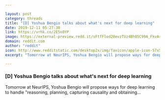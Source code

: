 ```yaml
---

layout: post
category: threads
title: "[D] Yoshua Bengio talks about what's next for deep learning"
date: 2019-12-11 05:27:30
link: https://vrhk.co/2E5n0YP
image: https://external-preview.redd.it/sFtfFlod28evzTVz4Bh05C99A_FkvAroaLUzEfQ-nzY.jpg?width=1200&height=628.272251309&auto=webp&s=ddf2d435afd6c00fec29a8e79ca4b73cffa3104f
domain: reddit.com
author: "reddit"
icon: http://www.redditstatic.com/desktop2x/img/favicon/apple-icon-57x57.png
excerpt: "Tomorrow at NeurIPS, Yoshua Bengio will propose ways for deep learning to handle \"reasoning, planning, capturing causality and obtaining..."

---
```


### [D] Yoshua Bengio talks about what's next for deep learning

Tomorrow at NeurIPS, Yoshua Bengio will propose ways for deep learning to handle "reasoning, planning, capturing causality and obtaining...